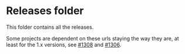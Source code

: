 # Releases folder

This folder contains all the releases.

Some projects are dependent on these urls staying the way they are, at least for the 1.x versions, see [#1308](https://github.com/sinonjs/sinon/issues/1308) and [#1306](https://github.com/sinonjs/sinon/issues/1308).
